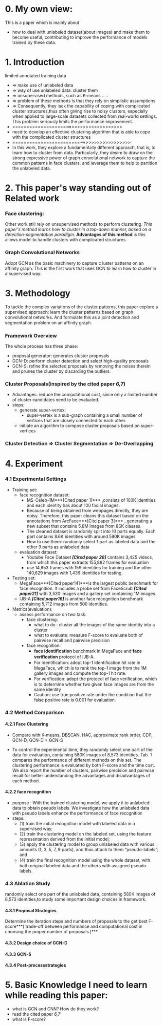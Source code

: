 # 0. My own view:  

This is a paper which is mainly about 

- how to deal with unlabeled dataset(about images) and make them to become useful, contributing to improve the performance  of models trained by these data.

# 1. Introduction

limited annotated training data 

- => make use of unlabeled data 
- =>  way of use unlabeled data: cluster them 
- => unsupervised methods, such as K-means ..... 
- => problem of these methods is that they rely on simplistic assumptions
- => Consequently, they lack the capability of coping with complicated cluster structures,thus often giving rise to noisy clusters, especially when applied to large-scale datasets collected from real-world settings. This problem seriously limits the performance improvement.
- =====================>>>>>>>>>>>>>>>>>>>
- need to develop an effective clustering algorithm that is able to cope with the complicated cluster structures 
- ==========================>>>>>>>>>>>>>>>>>
- In this work, they explore a fundamentally different approach, that is, to learn how to cluster from data. Particularly, they desire to draw on the strong expressive power of graph convolutional network to capture the common patterns in face clusters, and leverage them to help to partition the unlabeled data. 

# 2. This paper's way standing out of Related work

### Face clustering:

Other work still rely on unsupervised methods to perform clustering. *This paper's method learns how to cluster in a top-down manner, based on a detection-segmentation paradigm*. **Advantages of this method**  is this allows model to handle clusters with complicated structures.

### Graph Convolutional Networks

Adopt GCN as the basic machinery to capture c luster patterns on an affinity graph. This is  the first work that uses GCN to learn how to cluster in a supervised way.

# 3. Methodology

To tackle the complex variations of the cluster patterns, this paper explore a supervised approach: learn the cluster patterns based on graph convolutional networks. And formulate this as a joint detection and segmentation problem on an afﬁnity graph. 

### Framework Overview

The whole process has three phase:

- proposal generator:	generates cluster proposals
- GCN-D: perform cluster detection and select high-quality proposals
- GCN-S: refine the selected proposals by removing the noises therein and prunes the cluster by discarding the outliers.

### Cluster Proposals(inspired by the cited paper *6,7*)

-  Advantages: reduce the computational cost, since only a limited number of cluster candidates need to be evaluated.
- steps:
  - generate super-vertex:
    - super-vertex is a sub-graph containing a small number of vertices that are closely connected to each other.
  - initiate an algorithm to compose cluster proposals based on super-vertices

### Cluster Detection => Cluster Segmentation => De-Overlapping

# 4. Experiment

### 4.1 Experimental Settings

- Training set:
  - face recognition dataset:	
    -  MS-Celeb-1M***[Cited paper 1]*** ,consists of 100K identities and each identity has about 100 facial images. 
    - Because of being obtained from webpages directly, they are noisy. Therefore,  this paper cleans this dataset based on the annotations from ArcFace***[Citd paper 3]*** , generating a new subset that contains 5.8M images from 86K classes.
    - The cleaned dataset is randomly split into 10 parts equally.  Each part contains 8.6K identities with around 580K images
    - How to use them:   randomly select 1 part as labeled data and the other 9 parts as unlabeled data
  - evaluation dataset:
    -  Youtube Face Dataset ***[Cited paper 28]*** contains 3,425 videos, from which this paper extracts 155,882 frames for evaluation
    -  use 14,653 frames with 159 identities for training and the other 140,629 images with 1,436 identities for testing. 
- Testing set:
  -  MegaFace***[Cited paper14]***is the largest public benchmark for face recognition. It includes a probe set from FaceScrub ***[Cited paper21]*** with 3,530 images and a gallery set containing 1M images.  
  - IJB-A ***[Cited paper16]*** is another face recognition benchmark containing 5,712 images from 500 identities.
- Metrics(evaluation):
  - assess performance on two task:
    - face clustering:
      - what to do :	cluster all the images of the same identity into a cluster
      - what to evaluate:     measure F-score to evaluate both of pairwise recall and pairwise precision
    - face recognition:
      - **face identiﬁcation** benchmark in MegaFace and **face veriﬁcation** protocol of IJB-A. 
      - For identification:  adopt top-1 identiﬁcation hit rate in MegaFace, which is to rank the top-1 image from the 1M gallery images and compute the top-1 hit rate. 
      - For verification:  adopt the protocol of face veriﬁcation, which is to determine whether two given face images are from the same identity
      - Caution: use true positive rate under the condition that the false positive rate is 0.001 for evaluation.

### 4.2 Method Comparison

#### 4.2.1 Face Clustering

- Compare with K-means, DBSCAN, HAC, approximate rank order, CDP, GCN-D, GCN-D + GCN-S

- To control the experimental time, they randomly select one part of the data for evaluation, containing 580K images of 8,573 identities. Tab. 1 compares the performance of different methods on this set. The clustering performance is evaluated by both F-score and the time cost. We also report the number of clusters, pairwise precision and pairwise recall for better understanding the advantages and disadvantages of each method. 

#### 4.2.2 face recognition

- purpose : With the trained clustering model, we apply it to unlabeled data to obtain pseudo labels. We investigate how the unlabeled data with pseudo labels enhance the performance of face recognition
- steps:
  -  (1) train the initial recognition model with labeled data in a supervised way;
  -  (2) train the clustering model on the labeled set, using the feature representation derived from the initial model;
  -  (3) apply the clustering model to group unlabeled data with various amounts (1, 3, 5, 7, 9 parts), and thus attach to them “pseudo-labels”; and 
  - (4) train the ﬁnal recognition model using the whole dataset, with both original labeled data and the others with assigned pseudo-labels. 

### 4.3 Ablation Study

 randomly select one part of the unlabeled data, containing 580K images of 8,573 identities,to study some important design choices in framework. 

#### 4.3.1 Proposal Strategies 

Determine the iteration steps and numbers of proposals to the get best F-score***( trade-off between performance and computational cost in choosing the proper number of proposals.)*** 

#### 4.3.2 Design choice of GCN-D 

#### 4.3.3 GCN-S 

#### 4.3.4 Post-processstrategies 

# 5. Basic Knowledge I need to learn  while reading this paper:

- what is GCN and CNN? How do they work?
- read the cited paper *6,7* 
- what is F-score?

